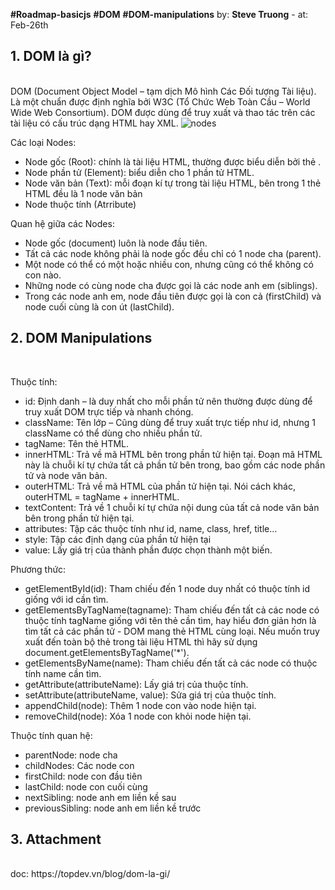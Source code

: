 <strong>#Roadmap-basicjs</strong> <strong>#DOM</strong> <strong>#DOM-manipulations</strong>
by: <strong>Steve Truong</strong> - at: Feb-26th

<h2>1. DOM là gì?</h2> <br />
DOM (Document Object Model – tạm dịch Mô hình Các Đối tượng Tài liệu). Là một chuẩn được định nghĩa bởi W3C (Tổ Chức Web Toàn Cầu – World Wide Web Consortium). DOM được dùng để truy xuất và thao tác trên các tài liệu có cấu trúc dạng HTML hay XML.

<img src="https://topdev.vn/blog/wp-content/uploads/2021/01/dom-la-gi.gif" alt="nodes" />

Các loại Nodes: 
- Node gốc (Root): chính là tài liệu HTML, thường được biểu diễn bởi thẻ <html>.
- Node phần tử (Element): biểu diễn cho 1 phần tử HTML.
- Node văn bản (Text): mỗi đoạn kí tự trong tài liệu HTML, bên trong 1 thẻ HTML đều là 1 node văn bản
- Node thuộc tính (Atrribute)

Quan hệ giữa các Nodes: 
- Node gốc (document) luôn là node đầu tiên.
- Tất cả các node không phải là node gốc đều chỉ có 1 node cha (parent).
- Một node có thể có một hoặc nhiều con, nhưng cũng có thể không có con nào.
- Những node có cùng node cha được gọi là các node anh em (siblings).
- Trong các node anh em, node đầu tiên được gọi là con cả (firstChild) và node cuối cùng là con út (lastChild).
  
<h2>2. DOM Manipulations</h2> <br />
  
 Thuộc tính:
  - id: Định danh – là duy nhất cho mỗi phần tử nên thường được dùng để truy xuất DOM trực tiếp và nhanh chóng.
  - className: Tên lớp – Cũng dùng để truy xuất trực tiếp như id, nhưng 1 className có thể dùng cho nhiều phần tử.
  - tagName: Tên thẻ HTML.
  - innerHTML: Trả về mã HTML bên trong phần tử hiện tại. Đoạn mã HTML này là chuỗi kí tự chứa tất cả phần tử bên trong, bao gồm các node phần tử và node văn bản.
  - outerHTML: Trả về mã HTML của phần tử hiện tại. Nói cách khác, outerHTML = tagName + innerHTML.
  - textContent: Trả về 1 chuỗi kí tự chứa nội dung của tất cả node văn bản bên trong phần tử hiện tại.
  - attributes: Tập các thuộc tính như id, name, class, href, title…
  - style: Tập các định dạng của phần tử hiện tại
  - value: Lấy giá trị của thành phần được chọn thành một biến.

 Phương thức:
  - getElementById(id): Tham chiếu đến 1 node duy nhất có thuộc tính id giống với id cần tìm.
  - getElementsByTagName(tagname): Tham chiếu đến tất cả các node có thuộc tính tagName giống với tên thẻ cần tìm, hay hiểu đơn giản hơn là tìm tất cả các phần tử   - DOM mang thẻ HTML cùng loại. Nếu muốn truy xuất đến toàn bộ thẻ trong tài liệu HTML thì hãy sử dụng document.getElementsByTagName('*').
  - getElementsByName(name): Tham chiếu đến tất cả các node có thuộc tính name cần tìm.
  - getAttribute(attributeName): Lấy giá trị của thuộc tính.
  - setAttribute(attributeName, value): Sửa giá trị của thuộc tính.
  - appendChild(node): Thêm 1 node con vào node hiện tại.
  - removeChild(node): Xóa 1 node con khỏi node hiện tại.
  
 Thuộc tính quan hệ:
  - parentNode: node cha
  - childNodes: Các node con
  - firstChild: node con đầu tiên
  - lastChild: node con cuối cùng
  - nextSibling: node anh em liền kề sau
  - previousSibling: node anh em liền kề trước

  
<h2>3. Attachment</h2> <br />
doc: https://topdev.vn/blog/dom-la-gi/

